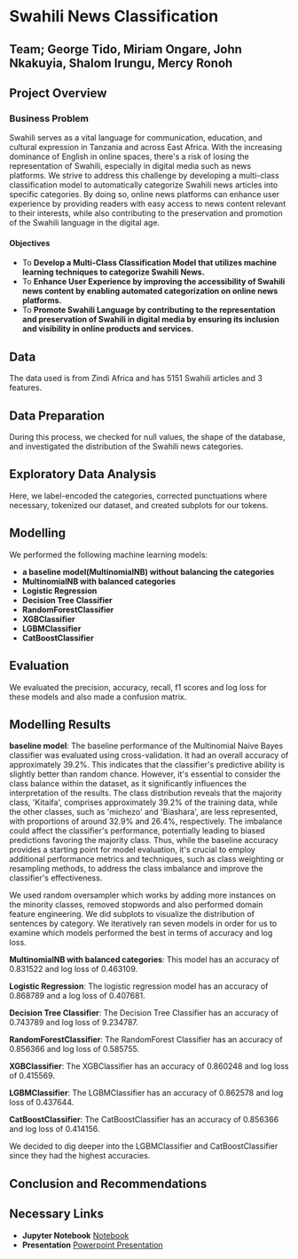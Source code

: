 # **Swahili News Classification**
## **Team;** George Tido, Miriam Ongare, John Nkakuyia, Shalom Irungu, Mercy Ronoh
## Project Overview
### Business Problem
Swahili serves as a vital language for communication, education, and cultural expression in Tanzania and across East Africa. With the increasing dominance of English in online spaces, there's a risk of losing the representation of Swahili, especially in digital media such as news platforms. We strive to address this challenge by developing a multi-class classification model to automatically categorize Swahili news articles into specific categories. By doing so, online news platforms can enhance user experience by providing readers with easy access to news content relevant to their interests, while also contributing to the preservation and promotion of the Swahili language in the digital age.
#### Objectives
* To **Develop a Multi-Class Classification Model that utilizes machine learning techniques to categorize Swahili News.**
* To **Enhance User Experience by improving the accessibility of Swahili news content by enabling automated categorization on online news platforms.**
* To **Promote Swahili Language by contributing to the representation and preservation of Swahili in digital media by ensuring its inclusion and visibility in online products and services.**
## Data
The data used is from Zindi Africa and has 5151 Swahili articles and 3 features.
## Data Preparation
During this process, we checked for null values, the shape of the database, and investigated the distribution of the Swahili news categories.
## Exploratory Data Analysis
Here, we label-encoded the categories, corrected punctuations where necessary, tokenized our dataset, and created subplots for our tokens.
## Modelling
We performed the following machine learning models:
* **a baseline model(MultinomialNB) without balancing the categories**
* **MultinomialNB with balanced categories**
* **Logistic Regression**	
*	**Decision Tree Classifier**	
*	**RandomForestClassifier**	
*	**XGBClassifier**	
* **LGBMClassifier**	
* **CatBoostClassifier**

## Evaluation
We evaluated the precision, accuracy, recall, f1 scores and log loss for these models and also made a confusion matrix.
## Modelling Results
**baseline model**: The baseline performance of the Multinomial Naive Bayes classifier was evaluated using cross-validation. It had an overall accuracy of approximately 39.2%. This indicates that the classifier's predictive ability is slightly better than random chance. However, it's essential to consider the class balance within the dataset, as it significantly influences the interpretation of the results. The class distribution reveals that the majority class, 'Kitaifa', comprises approximately 39.2% of the training data, while the other classes, such as 'michezo' and 'Biashara', are less represented, with proportions of around 32.9% and 26.4%, respectively. The imbalance could affect the classifier's performance, potentially leading to biased predictions favoring the majority class. Thus, while the baseline accuracy provides a starting point for model evaluation, it's crucial to employ additional performance metrics and techniques, such as class weighting or resampling methods, to address the class imbalance and improve the classifier's effectiveness.

We used random oversampler which works by adding more instances on the minority classes, removed stopwords and also performed domain feature engineering. We did subplots to visualize the distribution of sentences by category. We iteratively ran seven models in order for us to examine which models performed the best in terms of accuracy and log loss.

**MultinomialNB with balanced categories**: This model has an accuracy of 0.831522 and log loss of 0.463109. 

**Logistic Regression**: The logistic regression model has an accuracy of 0.868789 and a log loss of 0.407681.

**Decision Tree Classifier**: The Decision Tree Classifier has an accuracy of 0.743789 and log loss of	9.234787.

**RandomForestClassifier**: The RandomForest Classifier has an accuracy of 0.856366 and log loss of	0.585755.

**XGBClassifier**: The XGBClassifier has an accuracy of 0.860248	and log loss of 0.415569.

**LGBMClassifier**: The LGBMClassifier has an accuracy of 0.862578 and log loss of 0.437644.

**CatBoostClassifier**: The CatBoostClassifier has an accuracy of 0.856366 and log loss of 0.414156.

We decided to dig deeper into  the LGBMClassifier and CatBoostClassifier since they had the highest accuracies. 




  ## Conclusion and Recommendations 



  ## Necessary Links
* **Jupyter Notebook** [Notebook]()
* **Presentation** [Powerpoint Presentation]()


